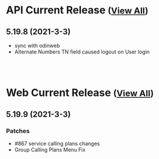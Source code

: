 
# API Current Release <small>([View All](/API.md))</small>
## 5.19.8 (2021-3-3)
- sync with odinweb
- Alternate Numbers TN field caused logout on User login

<br><br>
# Web Current Release <small>([View All](/Web.md))</small>
## 5.19.9 (2021-3-3)
### Patches 

- #867 service calling plans changes
- Group Calling Plans Menu Fix

  
